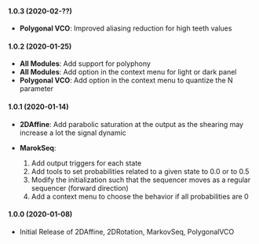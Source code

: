 #### 1.0.3 (2020-02-??)
- **Polygonal VCO**: Improved aliasing reduction for high teeth values

#### 1.0.2 (2020-01-25)
- **All Modules**: Add support for polyphony
- **All Modules**: Add option in the context menu for light or dark panel
- **Polygonal VCO**: Add option in the context menu to quantize the N parameter

#### 1.0.1 (2020-01-14)
- **2DAffine**: Add parabolic saturation at the output as the shearing may increase a lot the signal dynamic

- **MarokSeq**: 
	1. Add output triggers for each state
	2. Add tools to set probabilities related to a given state to 0.0 or to 0.5
	3. Modify the initialization such that the sequencer moves as a regular sequencer (forward direction)
	4. Add a context menu to choose the behavior if all probabilities are 0

 
#### 1.0.0 (2020-01-08)
- Initial Release of 2DAffine, 2DRotation, MarkovSeq, PolygonalVCO
